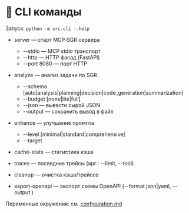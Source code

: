 # 🧰 CLI команды

Запуск: `python -m src.cli --help`

- server — старт MCP‑SGR сервера
  - --stdio — MCP stdio транспорт
  - --http — HTTP фасад (FastAPI)
  - --port 8080 — порт HTTP

- analyze <task> — анализ задачи по SGR
  - --schema [auto|analysis|planning|decision|code_generation|summarization]
  - --budget [none|lite|full]
  - --json — вывести сырой JSON
  - --output <path> — сохранить вывод в файл

- enhance <prompt> — улучшение промпта
  - --level [minimal|standard|comprehensive]
  - --target <model>

- cache-stats — статистика кэша
- traces — последние трейсы (арг.: --limit, --tool)
- cleanup — очистка кэша/трейсов
- export-openapi — экспорт схемы OpenAPI (--format json|yaml, --output <path>)

Переменные окружения: см. [configuration.md](./configuration.md)